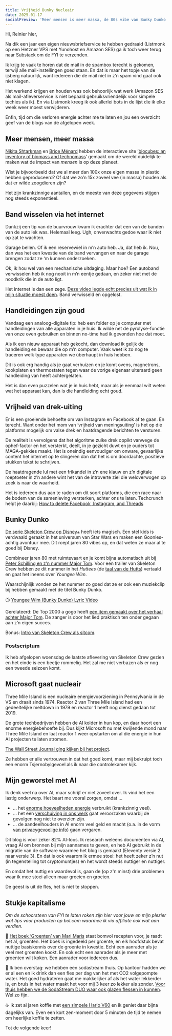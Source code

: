 ```yaml
---
title: Vrijheid Bunky Nucleair
date: 2025-01-17
socialPreview: 'Meer mensen is meer massa, de 80s vibe van Bunky Dunko en drek mag je altijd uiten'
---
```


Hi, Reinier hier,

Na dik een jaar een eigen nieuwsbriefservice te hebben gedraaid (Listmonk op een Hetzner VPS met Yunohost en Amazon SES) ga ik toch weer terug naar Substack om de FYI te verzenden.

Ik krijg te vaak te horen dat de mail in de spambox terecht is gekomen, terwijl alle mail-instellingen goed staan. En dat is maar het topje van de ijsberg natuurlijk, want iedereen die de mail niet in z’n spam vind gaat ook niet klagen.

Het werkend krijgen en houden was ook behoorlijk wat werk (Amazon SES als mail-afleverservice is niet bepaald gebruiksvriendelijk voor simpele techies als ik). En via Listmonk kreeg ik ook allerlei bots in de lijst die ik elke week weer moest verwijderen.

Enfin, tijd om die verloren energie achter me te laten en jou een overzicht geef van de blogs van de afgelopen week.

## Meer mensen, meer massa

[Nikita Shtarkman](https://nikitashtarkman.com) en [Brice Ménard](https://menard.pha.jhu.edu) hebben de interactieve site ’[biocubes: an inventory of biomass and technomass](https://biocubes.net/)’ gemaakt om de wereld duidelijk te maken wat de impact van _mensen_ is op deze planeet. 

Wist je bijvoorbeeld dat we al meer dan 100x onze eigen massa in plastic hebben geproduceerd? Of dat we zo’n 15x zoveel vee (in massa) houden als dat er wilde zoogdieren zijn?

Het zijn krankzinnige aantallen, en de meeste van deze gegevens stijgen nog steeds exponentieel.

## Band wisselen via het internet

Dankzij een tip van de buurvrouw kwam ik erachter dat een van de banden van de auto lek was. Helemaal leeg. Ugh, onverwachts gedoe waar ik niet op zat te wachten.

Garage bellen. Of ik een reservewiel in m’n auto heb. Ja, dat heb ik. Nou, dan was het een kwestie van de band vervangen en naar de garage brengen zodat ze ‘m kunnen onderzoeken. 

Ok, ik hou wel van een mechanische uitdaging. Maar hoe? Een autoband verwisselen heb ik nog nooit in m’n eentje gedaan, en zeker niet met de noodkrik die in de auto ligt. 

Het internet is dan een zege. [Deze video legde echt precies uit wat ik in mijn situatie moest doen](https://youtu.be/Nen5X4v7YgM). Band verwisseld en opgelost.

## Handleidingen zijn goud

Vandaag een analoog-digitale tip: heb een folder op je computer met handleidingen van alle apparaten in je huis. Ik wilde net de pyrolyse-functie van onze oven gebruiken en binnen no-time had ik gevonden hoe dat moet.

Als ik een nieuw apparaat heb gekocht, dan download ik gelijk de handleiding en bewaar die op m’n computer. Vaak weet ik zo nog te traceren welk type apparaten we überhaupt in huis hebben.

Dit is ook erg handig als je gaat verhuizen en je komt ovens, magnetrons, kookplaten en thermostaten tegen waar de vorige eigenaar uiteraard geen handleiding van heeft achtergelaten. 

Het is dan even puzzelen wat je in huis hebt, maar als je eenmaal wilt weten wat het apparaat kan, dan is die handleiding echt goud.

## Vrijheid van drek-uiting

Er is een groeiende behoefte om van Instagram en Facebook af te gaan. En terecht. Want onder het mom van ‘vrijheid van meningsuiting’ is het op die platforms mogelijk om valse drek en haatdragende berichten te versturen.

De realiteit is vervolgens dat het algoritme zulke drek oppikt vanwege de ophef-factor en het versterkt, deelt, in je gezicht duwt en je ouders tot MAGA-gekkies maakt. Het is oneindig eenvoudiger om onware, gevaarlijke content het internet op te slingeren dan dat het is om doordachte, positieve stukken tekst te schrijven.

De haatdragende lul met een frikandel in z’n ene klauw en z’n digitale roeptoeter in z’n andere wint het van de introverte ziel die weloverwogen op zoek is naar de waarheid.

Het is iedereen dus aan te raden om dit soort platforms, die een race naar de bodem van de samenleving versterken, achter ons te laten. Techcrunch helpt je daarbij: [How to delete Facebook, Instagram, and Threads](https://techcrunch.com/2025/01/10/how-to-delete-facebook-instagram-and-threads/)

## Bunky Dunko

[De serie Skeleton Crew op Disney+](https://ondisneyplus.disney.com/show/star-wars-skeleton-crew) heeft iets magisch. Een stel kids is verdwaald geraakt in het universum van Star Wars en maken een Goonies-achtig avontuur mee. Dit roept jaren 80 vibes op, en dat weten ze maar al te goed bij Disney.

Combineer jaren 80 met ruimtevaart en je komt bijna automatisch uit bij [Peter Schilling en z’n nummer Major Tom](https://youtu.be/KQRaj1vcnrs). Voor een trailer van Skeleton Crew hebben ze dit nummer in het _Huttees_ (de [taal van de Hutts](https://starwars.fandom.com/wiki/Huttese)) vertaald en gaat het ineens over _Youngee Wim_. 

Waarschijnlijk vonden ze het nummer zo goed dat ze er ook een muziekclip bij hebben gemaakt met de titel Bunky Dunko.

📺 [Youngee Wim (Bunky Dunko) Lyric Video](https://www.youtube.com/watch?v=T2g4F3jNUdo&t=75s)

Gerelateerd: De Top 2000 a gogo heeft [een item gemaakt over het verhaal achter Major Tom](https://youtu.be/YoJZvD39M_A). De zanger is door het lied praktisch ten onder gegaan aan z’n eigen succes.

Bonus: [Intro van Skeleton Crew als sitcom](https://youtube.com/shorts/JQTtUKCZYLs).

### Postscriptum

Ik heb afgelopen woensdag de laatste aflevering van Skeleton Crew gezien en het einde is een beetje rommelig. Het zal me niet verbazen als er nog een tweede seizoen komt.

## Microsoft gaat nucleair

Three Mile Island is een nucleaire energievoorziening in Pennsylvania in de VS en draait sinds 1974. Reactor 2 van Three Mile Island had een gedeeltelijke meltdown in 1979 en reactor 1 heeft nog dienst gedaan tot 2019.

De grote techbedrijven hebben de AI kolder in hun kop, en daar hoort een enorme energiebehoefte bij. Dus kijkt Microsoft nu met kwijlende mond naar Three Mile Island en laat reactor 1 weer opstarten om al die energie in hun AI projecten te laten stromen.

[The Wall Street Journal ging kijken bij het project](https://youtu.be/Ub78DA8wyf8).

Ze hebben er alle vertrouwen in dat het goed komt, maar mij bekruipt toch een enorm Tsjernobylgevoel als ik naar die controlekamer kijk.

## Mijn geworstel met AI

Ik denk veel na over AI, maar schrijf er niet zoveel over. Ik vind het een lastig onderwerp. Het baart me vooral zorgen, omdat …

- … het [enorme hoeveelheden energie](https://www.technologyreview.com/2019/06/06/239031/training-a-single-ai-model-can-emit-as-much-carbon-as-five-cars-in-their-lifetimes/) verbruikt (krankzinnig veel).
- … het een [verschuiving in ons werk](https://www.nexford.edu/insights/how-will-ai-affect-jobs) gaat veroorzaken waarbij de gevolgen nog niet te overzien zijn.
- … de aandeelhouders in AI enorm veel geld en macht (o.a. in de vorm [van privacygevoelige info](https://www.fastcompany.com/90871955/how-generative-ai-is-changing-surveillance-capitalism)) gaan vergaren.

Dit blog is voor zeker 82% AI-loos. Ik research weleens documenten via AI, vraag AI om bronnen bij mijn aannames te geven, en heb AI gebruikt in de migratie van de software waarmee het blog is gemaakt (Eleventy versie 2 naar versie 3). En dat is ook waarom ik ermee stoei: het heeft zeker z’n nut (in tegenstelling tot cryptomuntjes) en het wordt steeds nuttiger en nuttiger. 

En omdat het nuttig en waardevol is, gaan de (op z'n minst) drie problemen waar ik mee stoei alleen maar groeien en groeien.

De geest is uit de fles, het is niet te stoppen. 

## Stukje kapitalisme

_Om de schoorsteen van FYI te laten roken zijn hier voor jouw en mijn plezier wat tips voor producten op bol.com waarmee ik via affiliate ook wat aan verdien._

📗 [Het boek ‘Groenten’ van Mari Maris](https://partner.bol.com/click/click?p=2&t=url&s=1066120&f=TXL&url=https%3A%2F%2Fwww.bol.com%2Fnl%2Fnl%2Fp%2Fgroenten%2F9300000042258505%2F&name=Groenten%2C%20Mari%20Maris) staat bomvol recepten voor, je raadt het al, groenten. Het boek is ingedeeld per groente, en elk hoofdstuk bevat nuttige basiskennis over de groente in kwestie. Echt een aanrader als je veel met groenten kookt. En ook echt een aanrader als je meer met groenten wilt koken. Een aanrader voor iedereen dus.

🚰 Ik ben overstag: we hebben een sodastream thuis. Op kantoor hadden we er al een en ik drink dan een fles per dag van het met CO2 volgepompte water. Het goed hydrateren gaat me makkelijker af als het water lekkerder is, en bruis in het water maakt het voor mij 3 keer zo lekker als zonder. [Voor thuis hebben we de SodaStream DUO waar ook glazen flessen in kunnen](https://partner.bol.com/click/click?p=2&t=url&s=1066120&f=TXL&url=https%3A%2F%2Fwww.bol.com%2Fnl%2Fnl%2Fp%2Fsodastream-duo-zwart-incl-quick-connect-koolzuurcilinder-met-1-glazen-en-1-herbruikbare-plastic-fles%2F9300000040812379%2F&name=SodaStream%20Bruiswatertoestel%20DUO%20Starterkit%20Zwart). Wel zo fijn.

☕️ Ik zet al jaren koffie met [een simpele Hario V60](https://partner.bol.com/click/click?p=2&t=url&s=1066120&f=TXL&url=https%3A%2F%2Fwww.bol.com%2Fnl%2Fnl%2Fp%2Fhario-dripper-v60-02-kunststof-transparant%2F9200000058790620%2F&name=Hario%20Dripper%20V60-02%20Kunststof%20-%20Transparant) en ik geniet daar bijna dagelijks van. Even een kort zen-moment door 5 minuten de tijd te nemen om heerlijke koffie te zetten.

Tot de volgende keer!
